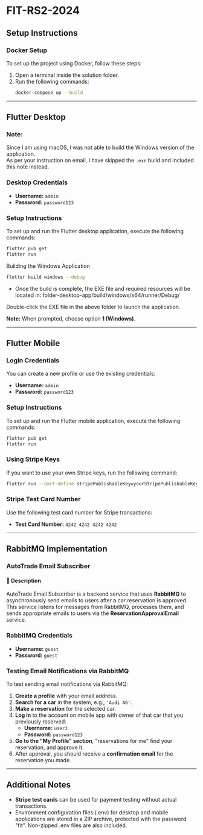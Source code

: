 # FIT-RS2-2024

## Setup Instructions

### Docker Setup
To set up the project using Docker, follow these steps:

1. Open a terminal inside the solution folder.
2. Run the following commands:
   ```sh
   docker-compose up --build
   ```

---

## Flutter Desktop
### Note:
Since I am using macOS, I was not able to build the Windows version of the application.  
As per your instruction on email, I have skipped the `.exe` build and included this note instead.  


### Desktop Credentials
- **Username:** `admin`
- **Password:** `password123`

### Setup Instructions
To set up and run the Flutter desktop application, execute the following commands:

```sh
flutter pub get
flutter run
```
Building the Windows Application
```sh
flutter build windows --debug
```
- Once the build is complete, the EXE file and required resources will be located in:
folder-desktop-app/build/windows/x64/runner/Debug/

Double-click the EXE file in the above folder to launch the application.

**Note:** When prompted, choose option **1 (Windows)**.

---

## Flutter Mobile

### Login Credentials
You can create a new profile or use the existing credentials:
- **Username:** `admin`
- **Password:** `password123`

### Setup Instructions
To set up and run the Flutter mobile application, execute the following commands:

```sh
flutter pub get
flutter run
```

### Using Stripe Keys
If you want to use your own Stripe keys, run the following command:
```sh
flutter run --dart-define stripePublishableKey=yourStripePublishableKey --dart-define stripeSecretKey=yourStripeSecretKey
```

### Stripe Test Card Number
Use the following test card number for Stripe transactions:
- **Test Card Number:** `4242 4242 4242 4242`

---

## RabbitMQ Implementation

### AutoTrade Email Subscriber

#### 📩 Description
AutoTrade Email Subscriber is a backend service that uses **RabbitMQ** to asynchronously send emails to users after a car reservation is approved. This service listens for messages from RabbitMQ, processes them, and sends appropriate emails to users via the **ReservationApprovalEmail** service.

### RabbitMQ Credentials
- **Username:** `guest`
- **Password:** `guest`

### Testing Email Notifications via RabbitMQ
To test sending email notifications via RabbitMQ:

1. **Create a profile** with your email address.
2. **Search for a car** in the system, e.g., `'Audi A6'`.
3. **Make a reservation** for the selected car.
4. **Log in** to the account on mobile app with owner of that car that you previously reserved:
   - **Username:** `user3`
   - **Password:** `password123`
5. **Go to the "My Profile" section**, "reservations for me" find your reservation, and approve it.
6. After approval, you should receive a **confirmation email** for the reservation you made.

---

## Additional Notes
- **Stripe test cards** can be used for payment testing without actual transactions.
- Environment configuration files (.env) for desktop and mobile applications are stored in a ZIP archive, protected with the password "fit". Non-zipped .env files are also included.


